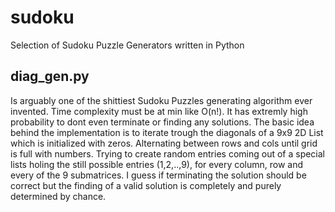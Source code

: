 # sudoku
Selection of Sudoku Puzzle Generators written in Python 

## diag_gen.py
Is arguably one of the shittiest Sudoku Puzzles generating algorithm ever invented. Time complexity must be at min like O(n!). It has extremly high probability to dont even terminate or finding any solutions. 
The basic idea behind the implementation is to iterate trough the diagonals of a 9x9 2D List which is initialized with zeros. Alternating between rows and cols until grid is full with numbers. Trying to create random entries coming out of a special lists holing the still possible entries (1,2,..,9), for every column, row and every of the 9 submatrices.
I guess if terminating the solution should be correct but the finding of a valid solution is completely and purely determined by chance. 

